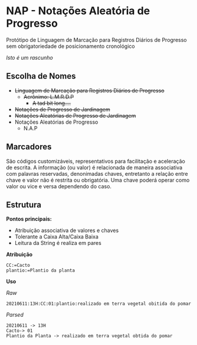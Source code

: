 # NAP - Notações Aleatória de Progresso

Protótipo de Linguagem de Marcação para Registros Diários de Progresso sem obrigatoriedade de posicionamento cronológico

*Isto é um rascunho*

## Escolha de Nomes

- ~~Linguagem de Marcação para Registros Diários de Progresso~~
    - ~~Acrônimo: L.M.R.D.P~~
        - ~~A tad bit long....~~
- ~~Notações de Progresso de Jardinagem~~
- ~~Notações Aleatórias de Progresso de Jardinagem~~
- Notações Aleatórias de Progresso
    - N.A.P



## Marcadores

São códigos customizáveis, representativos para facilitação e aceleração de escrita. A informação (ou valor) é relacionada de maneira associativa com palavras reservadas, denonimadas chaves, entretanto a relação entre chave e valor não é restrita ou obrigatória. Uma chave poderá operar como valor ou vice e versa dependendo do caso.

## Estrutura

**Pontos principais:**
- Atribuição associativa de valores e chaves
- Tolerante a Caixa Alta/Caixa Baixa
- Leitura da String é realiza em pares


**Atribuição**
```
CC:=Cacto
plantio:=Plantio da planta
```
**Uso**


*Raw*
```
20210611:13H:CC:01:plantio:realizado em terra vegetal obitida do pomar
```

*Parsed*
```
20210611 -> 13H
Cacto-> 01
Plantio da Planta -> realizado em terra vegetal obtida do pomar
```






